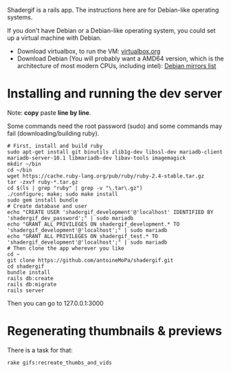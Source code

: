 Shadergif is a rails app. The instructions here are for Debian-like operating systems.

If you don't have Debian or a Debian-like operating system, you could set up a virtual machine
with Debian.

* Download virtualbox, to run the VM: [virtualbox.org](https://www.virtualbox.org/)
* Download Debian (You will probably want a AMD64 version, which is the architecture of most modern CPUs, including intel): [Debian mirrors list](https://www.debian.org/CD/http-ftp/#stable)

# Installing and running the dev server

Note: **copy** paste **line by line**.

Some commands need the root password (sudo) and some commands may fail (downloading/building ruby).

	# First, install and build ruby
    sudo apt-get install git binutils zlib1g-dev libssl-dev mariadb-client mariadb-server-10.1 libmariadb-dev libav-tools imagemagick
    mkdir ~/bin
    cd ~/bin
    wget https://cache.ruby-lang.org/pub/ruby/ruby-2.4-stable.tar.gz
	tar -zxvf ruby-*.tar.gz
    cd $(ls | grep "ruby" | grep -v "\.tar\.gz")
	./configure; make; sudo make install
	sudo gem install bundle
    # Create database and user
	echo "CREATE USER 'shadergif_development'@'localhost' IDENTIFIED BY 'shadergif_dev_password';" | sudo mariadb
    echo "GRANT ALL PRIVILEGES ON shadergif_development.* TO 'shadergif_development'@'localhost';" | sudo mariadb
    echo "GRANT ALL PRIVILEGES ON shadergif_test.* TO 'shadergif_development'@'localhost';" | sudo mariadb
    # Then clone the app wherever you like
	cd ~
	git clone https://github.com/antoineMoPa/shadergif.git
   	cd shadergif
	bundle install
    rails db:create
	rails db:migrate
	rails server

Then you can go to 127.0.0.1:3000

# Regenerating thumbnails & previews

There is a task for that:

    rake gifs:recreate_thumbs_and_vids